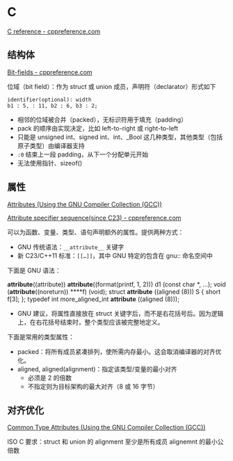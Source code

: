 # C

[C reference - cppreference.com](https://cppreference.com/w/c.html)

## 结构体

[Bit-fields - cppreference.com](https://cppreference.com/w/c/language/bit_field.html)

位域（bit field）：作为 struct 或 union 成员，声明符（declarator）形式如下

```text
identifier(optional): width
b1 : 5, : 11, b2 : 6, b3 : 2;
```

- 相邻的位域被合并（packed），无标识符用于填充（padding）
- pack 的顺序由实现决定，比如 left-to-right 或 right-to-left
- 只能是 unsigned int、signed int、int、_Bool 这几种类型，其他类型（包括原子类型）由编译器支持
- `:0` 结束上一段 padding，从下一个分配单元开始
- 无法使用指针、sizeof()

## 属性

[Attributes (Using the GNU Compiler Collection (GCC))](https://gcc.gnu.org/onlinedocs/gcc/Attributes.html)

[Attribute specifier sequence(since C23) - cppreference.com](https://en.cppreference.com/w/c/language/attributes.html)

可以为函数、变量、类型、语句声明额外的属性。提供两种方式：

- GNU 传统语法：`__attribute__` 关键字
- 新 C23/C++11 标准：`[[…]]`，其中 GNU 特定的包含在 gnu:: 命名空间中

下面是 GNU 语法：

__attribute__((attribute))
__attribute__((format(printf, 1, 2))) d1 (const char *, ...);
void (__attribute__((noreturn)) ****f) (void);
struct __attribute__ ((aligned (8))) S { short f[3]; };
typedef int more_aligned_int __attribute__ ((aligned (8)));

- GNU 建议，将属性直接放在 struct 关键字后，而不是右花括号后。因为逻辑上，在右花括号结束时，整个类型应该被完整地定义。

下面是常用的类型属性：

- packed：将所有成员紧凑排列，使所需内存最小。这会取消编译器的对齐优化。
- aligned, aligned(alignment)：指定该类型/变量的最小对齐
    - 必须是 2 的倍数
    - 不指定则为目标架构的最大对齐（8 或 16 字节）

## 对齐优化

[Common Type Attributes (Using the GNU Compiler Collection (GCC))](https://gcc.gnu.org/onlinedocs/gcc/Common-Type-Attributes.html#index-aligned-type-attribute)

ISO C 要求：struct 和 union 的 alignment 至少是所有成员 alignemnt 的最小公倍数